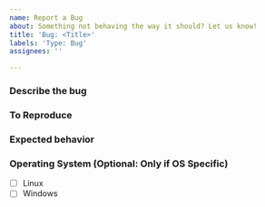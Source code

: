```yaml
---
name: Report a Bug
about: Something not behaving the way it should? Let us know!
title: 'Bug: <Title>'
labels: 'Type: Bug'
assignees: ''

---
```


### Describe the bug
<!-- A clear description of what the bug is. Feel free to add pictures or videos (They really help!) -->

 
### To Reproduce
<!--
Steps to reproduce the behavior, e.g.
1. Open map ...
2. Do ...
3. See error
-->

 
### Expected behavior
<!-- A clear and concise description of what you expected to happen. -->

 
### Operating System (Optional: Only if OS Specific)
<!-- Put an X in the brackets of the applicable OS! Example:
- [ ] Linux
- [x] Windows
-->
- [ ] Linux
- [ ] Windows
